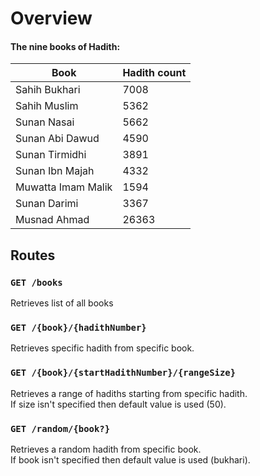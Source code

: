 ﻿# Overview
#### The nine books of Hadith:

|  Book 	|  Hadith count 	|
|---	|---	|
|   	 Sahih Bukhari|  7008 	|
|   Sahih Muslim	| 5362  	|
|   Sunan Nasai	|   5662	|
|   Sunan Abi Dawud	|   4590	|
|   	Sunan Tirmidhi|   3891	|
|   	Sunan Ibn Majah|  4332 	|
|   	Muwatta Imam Malik|  1594 	|
|    Sunan Darimi	|   3367	|
|   	Musnad Ahmad|   26363	|


## Routes
### `GET /books`
Retrieves list of all books

### `GET /{book}/{hadithNumber}`
Retrieves specific hadith from specific book.

### `GET /{book}/{startHadithNumber}/{rangeSize}`
Retrieves a range of hadiths starting from specific hadith.<br/>
If size isn't specified then default value is used (50).

### `GET /random/{book?}`
Retrieves a random hadith from specific book.<br/>
If book isn't specified then default value is used (bukhari).

